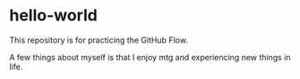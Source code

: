# hello-world
This repository is for practicing the GitHub Flow.

A few things about myself is that I enjoy mtg and experiencing new things in life.
